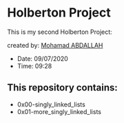 # Holberton Project

This is my second Holberton Project:

created by: [Mohamad ABDALLAH](https://www.linkedin.com/in/m-abdallah/)

* Date: 09/07/2020
* Time: 09:28

## This repository contains:

* 0x00-singly_linked_lists
* 0x01-more_singly_linked_lists

